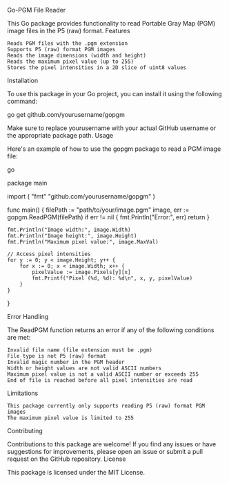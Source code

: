 Go-PGM File Reader

This Go package provides functionality to read Portable Gray Map (PGM) image files in the P5 (raw) format.
Features

    Reads PGM files with the .pgm extension
    Supports P5 (raw) format PGM images
    Reads the image dimensions (width and height)
    Reads the maximum pixel value (up to 255)
    Stores the pixel intensities in a 2D slice of uint8 values

Installation

To use this package in your Go project, you can install it using the following command:

go get github.com/yourusername/gopgm

Make sure to replace yourusername with your actual GitHub username or the appropriate package path.
Usage

Here's an example of how to use the gopgm package to read a PGM image file:

go

package main

import (
    "fmt"
    "github.com/yourusername/gopgm"
)

func main() {
    filePath := "path/to/your/image.pgm"
    image, err := gopgm.ReadPGM(filePath)
    if err != nil {
        fmt.Println("Error:", err)
        return
    }

    fmt.Println("Image width:", image.Width)
    fmt.Println("Image height:", image.Height)
    fmt.Println("Maximum pixel value:", image.MaxVal)

    // Access pixel intensities
    for y := 0; y < image.Height; y++ {
        for x := 0; x < image.Width; x++ {
            pixelValue := image.Pixels[y][x]
            fmt.Printf("Pixel (%d, %d): %d\n", x, y, pixelValue)
        }
    }
}

Error Handling

The ReadPGM function returns an error if any of the following conditions are met:

    Invalid file name (file extension must be .pgm)
    File type is not P5 (raw) format
    Invalid magic number in the PGM header
    Width or height values are not valid ASCII numbers
    Maximum pixel value is not a valid ASCII number or exceeds 255
    End of file is reached before all pixel intensities are read

Limitations

    This package currently only supports reading P5 (raw) format PGM images
    The maximum pixel value is limited to 255

Contributing

Contributions to this package are welcome! If you find any issues or have suggestions for improvements, please open an issue or submit a pull request on the GitHub repository.
License

This package is licensed under the MIT License.
